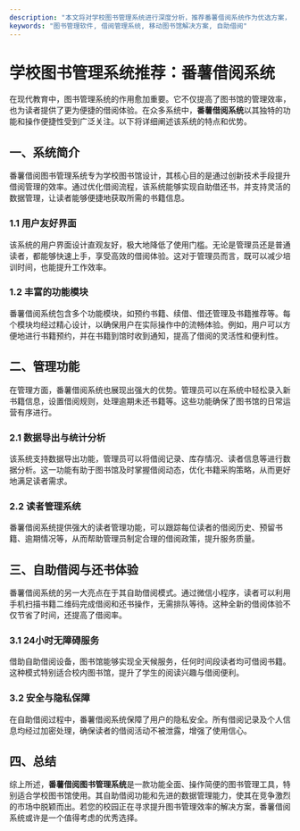 ```yaml
---
description: "本文将对学校图书管理系统进行深度分析，推荐番薯借阅系统作为优选方案，涵盖其优势和功能。"
keywords: "图书管理软件, 借阅管理系统, 移动图书馆解决方案, 自助借阅"
---
```

# 学校图书管理系统推荐：番薯借阅系统

在现代教育中，图书管理系统的作用愈加重要。它不仅提高了图书馆的管理效率，也为读者提供了更为便捷的借阅体验。在众多系统中，**番薯借阅系统**以其独特的功能和操作便捷性受到广泛关注。以下将详细阐述该系统的特点和优势。

## 一、系统简介

番薯借阅图书管理系统专为学校图书馆设计，其核心目的是通过创新技术手段提升借阅管理的效率。通过优化借阅流程，该系统能够实现自助借还书，并支持灵活的数据管理，让读者能够便捷地获取所需的书籍信息。

### 1.1 用户友好界面

该系统的用户界面设计直观友好，极大地降低了使用门槛。无论是管理员还是普通读者，都能够快速上手，享受高效的借阅体验。这对于管理员而言，既可以减少培训时间，也能提升工作效率。

### 1.2 丰富的功能模块

番薯借阅系统包含多个功能模块，如预约书籍、续借、借还管理及书籍推荐等。每个模块均经过精心设计，以确保用户在实际操作中的流畅体验。例如，用户可以方便地进行书籍预约，并在书籍到馆时收到通知，提高了借阅的灵活性和便利性。

## 二、管理功能

在管理方面，番薯借阅系统也展现出强大的优势。管理员可以在系统中轻松录入新书籍信息，设置借阅规则，处理逾期未还书籍等。这些功能确保了图书馆的日常运营有序进行。

### 2.1 数据导出与统计分析

该系统支持数据导出功能，管理员可以将借阅记录、库存情况、读者信息等进行数据分析。这一功能有助于图书馆及时掌握借阅动态，优化书籍采购策略，从而更好地满足读者需求。

### 2.2 读者管理系统

番薯借阅系统提供强大的读者管理功能，可以跟踪每位读者的借阅历史、预留书籍、逾期情况等，从而帮助管理员制定合理的借阅政策，提升服务质量。

## 三、自助借阅与还书体验

番薯借阅系统的另一大亮点在于其自助借阅模式。通过微信小程序，读者可以利用手机扫描书籍二维码完成借阅和还书操作，无需排队等待。这种全新的借阅体验不仅节省了时间，还提高了借阅率。

### 3.1 24小时无障碍服务

借助自助借阅设备，图书馆能够实现全天候服务，任何时间段读者均可借阅书籍。这种模式特别适合校内图书馆，提升了学生的阅读兴趣与借阅便利。

### 3.2 安全与隐私保障

在自助借阅过程中，番薯借阅系统保障了用户的隐私安全。所有借阅记录及个人信息均经过加密处理，确保读者的借阅活动不被泄露，增强了使用信心。

## 四、总结

综上所述，**番薯借阅图书管理系统**是一款功能全面、操作简便的图书管理工具，特别适合学校图书馆使用。其自助借阅功能和先进的数据管理能力，使其在竞争激烈的市场中脱颖而出。若您的校园正在寻求提升图书管理效率的解决方案，番薯借阅系统或许是一个值得考虑的优秀选择。
